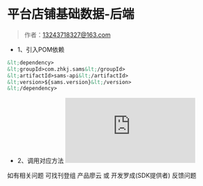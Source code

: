# 平台店铺基础数据-后端

> 作者：13243718327@163.com

-   1、引入POM依赖
```xml
&lt;dependency>
&lt;groupId>com.zhkj.sams&lt;/groupId>
&lt;artifactId>sams-api&lt;/artifactId>
&lt;version>${sams.version}&lt;/version>
&lt;/dependency>
````
-   2、调用对应方法
![](http://showdoc.zehui.local/server/index.php?s=/api/attachment/visitFile/sign/51e91e55d6c1541a5420823318125cd5&showdoc=.jpg)

如有相关问题 可找刊登组 产品廖云 或 开发罗成(SDK提供者) 反馈问题
